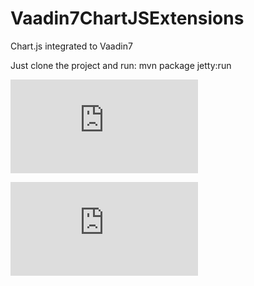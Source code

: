 # Vaadin7ChartJSExtensions
Chart.js integrated to Vaadin7

Just clone the project and run: mvn package jetty:run

![Alt text](http://dualexec.com/wiki/lib/exe/fetch.php?cache=&media=en:programming:eclipse:vaadin:2016-05-31_22_53_24-localhost_8080_vaadin-chartjs_myui.jpg "Bar Chart")

![Alt text](http://dualexec.com/wiki/lib/exe/fetch.php?cache=&media=en:programming:eclipse:vaadin:2016-05-31_23_01_19-localhost_8080_vaadin-chartjs_myui.jpg "Line Chart")
